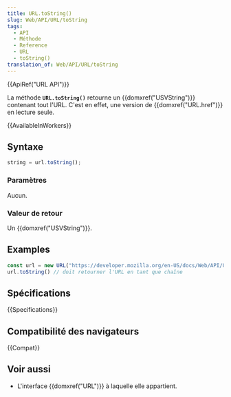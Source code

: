 ```yaml
---
title: URL.toString()
slug: Web/API/URL/toString
tags:
  - API
  - Méthode
  - Reference
  - URL
  - toString()
translation_of: Web/API/URL/toString
---
```


{{ApiRef("URL API")}}

La méthode **`URL.toString()`** retourne un {{domxref("USVString")}} contenant tout l'URL. C'est en effet, une version de {{domxref("URL.href")}} en lecture seule.

{{AvailableInWorkers}}

## Syntaxe

```js
string = url.toString();
```

### Paramètres

Aucun.

### Valeur de retour

Un {{domxref("USVString")}}.

## Examples

```js
const url = new URL("https://developer.mozilla.org/en-US/docs/Web/API/URL/toString");
url.toString() // doit retourner l'URL en tant que chaîne
```

## Spécifications

{{Specifications}}

## Compatibilité des navigateurs

{{Compat}}

## Voir aussi

- L'interface {{domxref("URL")}} à laquelle elle appartient.
